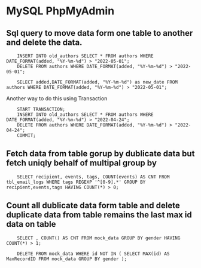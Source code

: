 # MySQL PhpMyAdmin

## Sql query to move data form one table to another and delete the data.

        INSERT INTO old_authors SELECT * FROM authors WHERE DATE_FORMAT(added, "%Y-%m-%d") > "2022-05-01";
        DELETE FROM authors WHERE DATE_FORMAT(added, "%Y-%m-%d") > "2022-05-01";

        SELECT added,DATE_FORMAT(added, "%Y-%m-%d") as new_date FROM authors WHERE DATE_FORMAT(added, "%Y-%m-%d") > "2022-05-01";

Another way to do this using Transaction

        START TRANSACTION;
        INSERT INTO old_authors SELECT * FROM authors WHERE DATE_FORMAT(added, "%Y-%m-%d") > "2022-04-24";
        DELETE FROM authors WHERE DATE_FORMAT(added, "%Y-%m-%d") > "2022-04-24";
        COMMIT;
        
## Fetch data from table gorup by dublicate data but fetch uniqly behalf of multipal group by
        
        SELECT recipient, events, tags, COUNT(events) AS CNT FROM tbl_email_logs WHERE tags REGEXP '^[0-9].*' GROUP BY recipient,events,tags HAVING COUNT(*) > 0;

## Count all dublicate data form table and delete duplicate data from table remains the last max id data on table

        SELECT , COUNT() AS CNT FROM mock_data GROUP BY gender HAVING COUNT(*) > 1;
        
        DELETE FROM mock_data WHERE id NOT IN ( SELECT MAX(id) AS MaxRecordID FROM mock_data GROUP BY gender );
